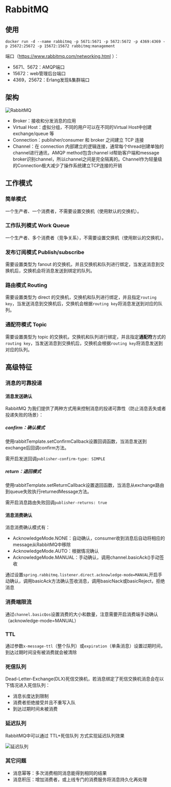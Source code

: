 # RabbitMQ
## 使用
```
docker run -d --name rabbitmq -p 5671:5671 -p 5672:5672 -p 4369:4369 -p 25672:25672 -p 15672:15672 rabbitmq:management
```
端口（https://www.rabbitmq.com/networking.html ）：
- 5671、5672：AMQP端口
- 15672：web管理后台端口
- 4369，25672：Erlang发现&集群端口

## 架构
![RabbitMQ](https://hitout.github.io/file//img/RabbitMQ.png)

- Broker：接收和分发消息的应用
- Virtual Host：虚拟分组，不同的用户可以在不同的Virtual Host中创建 exchange/queue 等
- Connection：publisher/consumer 和 broker 之间建立 TCP 连接
- Channel：在 connection 内部建立的逻辑连接，通常每个thread创建单独的channel进行通讯，AMQP method包含channel id帮助客户端和message broker识别channel，所以channel之间是完全隔离的。Channel作为轻量级的Connection极大减少了操作系统建立TCP连接的开销


## 工作模式
### 简单模式
一个生产者、一个消费者，不需要设置交换机（使用默认的交换机）。

### 工作队列模式 Work Queue
一个生产者、多个消费者（竞争关系），不需要设置交换机（使用默认的交换机）。

### 发布订阅模式 Publish/subscribe
需要设置类型为 fanout 的交换机，并且交换机和队列进行绑定，当发送消息到交换机后，交换机会将消息发送到绑定的队列。

### 路由模式 Routing
需要设置类型为 direct 的交换机，交换机和队列进行绑定，并且指定`routing key`，当发送消息到交换机后，交换机会根据`routing key`将消息发送到对应的队列。

### 通配符模式 Topic
需要设置类型为 topic 的交换机，交换机和队列进行绑定，并且指定**通配符**方式的`routing key`，当发送消息到交换机后，交换机会根据`routing key`将消息发送到对应的队列。

## 高级特征
### 消息的可靠投递
#### 消息发送确认
RabbitMQ 为我们提供了两种方式用来控制消息的投递可靠性（防止消息丢失或者投递失败的场景）：
##### confirm：确认模式
使用rabbitTemplate.setConfirmCallback设置回调函数，当消息发送到exchange后回调confirm方法。

需开启发送回调`publisher-confirm-type: SIMPLE`
##### return：退回模式
使用rabbitTemplate.setReturnCallback设置退回函数，当消息从exchange路由到queue失败执行returnedMessage方法。

需开启消息路由失败回调`publisher-returns: true`

#### 消息消费确认
消息消费确认模式有：
- AcknowledgeMode.NONE：自动确认，consumer收到消息后自动将相应的message从RabbitMQ中移除
- AcknowledgeMode.AUTO：根据情况确认
- AcknowledgeMode.MANUAL：手动确认，调用channel.basicAck()手动签收

通过设置`spring.rabbitmq.listener.direct.acknowledge-mode=MANUAL`开启手动确认，调用basicAck方法确认签收消息，调用basicNack或basicReject，拒绝消息

### 消费端限流
通过`channel.basicQos`设置消费的大小和数量，注意需要开启消费端手动确认（acknowledge-mode=MANUAL）

### TTL
通过参数`x-message-ttl`（整个队列）或`expiration`（单条消息）设置过期时间，到达过期时间没有被消费就会被清除

### 死信队列
Dead-Letter-Exchange(DLX)死信交换机，若消息绑定了死信交换机消息会在以下情况进入死信队列：
- 消息长度达到限制
- 消费者拒绝接受并且不重写入队
- 到达过期时间未被消费

### 延迟队列
RabbitMQ中可以通过 TTL+死信队列 方式实现延迟队列效果

![延迟队列](http://gxyan.gitee.io/file/img/Delay_Queue.png)

### 其它问题
- 消息幂等：多次消费相同消息能得到相同的结果
- 消息积压：增加消费者，或上线专门的消费服务将消息持久化再处理
